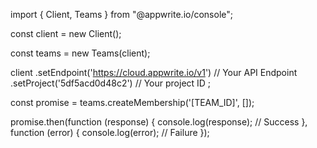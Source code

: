 import { Client,  Teams } from "@appwrite.io/console";

const client = new Client();

const teams = new Teams(client);

client
    .setEndpoint('https://cloud.appwrite.io/v1') // Your API Endpoint
    .setProject('5df5acd0d48c2') // Your project ID
;

const promise = teams.createMembership('[TEAM_ID]', []);

promise.then(function (response) {
    console.log(response); // Success
}, function (error) {
    console.log(error); // Failure
});